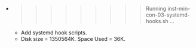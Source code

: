 * >>>>>>>>> Running inst-min-con-03-systemd-hooks.sh ...
  * Add systemd hook scripts.
  * Disk size = 1350564K. Space Used = 36K.
